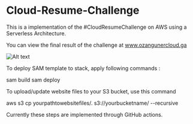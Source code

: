 # Cloud-Resume-Challenge


This is a implementation of the #CloudResumeChallenge on AWS using a Serverless Architecture.

You can view the final result of the challenge at www.ozangunercloud.ga

![Alt text](https://i.imgur.com/SPXgoSd.png)

To deploy SAM template to stack, apply following commands : 

sam build
sam deploy

To upload/update website files to your S3 bucket, use this command

aws s3 cp yourpathtowebsitefiles/. s3://yourbucketname/ --recursive

Currently these steps are implemented through GitHub actions.
